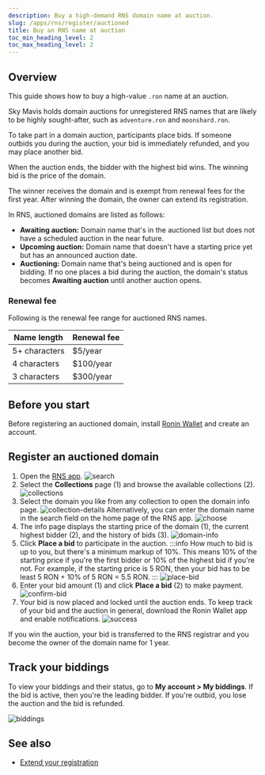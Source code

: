 ```yaml
---
description: Buy a high-demand RNS domain name at auction.
slug: /apps/rns/register/auctioned
title: Buy an RNS name at auction
toc_min_heading_level: 2
toc_max_heading_level: 2
---
```


## Overview

This guide shows how to buy a high-value `.ron` name at an auction.

Sky Mavis holds domain auctions for unregistered RNS names that are likely to be highly sought-after, such as `adventure.ron` and `moonshard.ron`.

To take part in a domain auction, participants place bids. If someone outbids you during the auction, your bid is immediately refunded, and you may place another bid.

When the auction ends, the bidder with the highest bid wins. The winning bid is the price of the domain.

The winner receives the domain and is exempt from renewal fees for the first year. After winning the domain, the owner can extend its registration.

In RNS, auctioned domains are listed as follows:

* **Awaiting auction:** Domain name that's in the auctioned list but does not have a scheduled auction in the near future.
* **Upcoming auction:** Domain name that doesn't have a starting price yet but has an announced auction date.
* **Auctioning:** Domain name that's being auctioned and is open for bidding. If no one places a bid during the auction, the domain's status becomes **Awaiting auction** until another auction opens.

### Renewal fee

Following is the renewal fee range for auctioned RNS names.

| Name length | Renewal fee |
|---|---|
| 5+ characters | $5/year |
| 4 characters | $100/year |
| 3 characters | $300/year |

## Before you start

Before registering an auctioned domain, install [Ronin Wallet](https://wallet.roninchain.com) and create an account.

## Register an auctioned domain

1. Open the [RNS app](https://id.roninchain.com).
![search](../../assets/auctioned/search.png)
1. Select the **Collections** page (1) and browse the available collections (2).
![collections](../../assets/auctioned/collections.png)
1. Select the domain you like from any collection to open the domain info page.
![collection-details](../../assets/auctioned/collection-details.png)
   Alternatively, you can enter the domain name in the search field on the home page of the RNS app.
   ![choose](../../assets/auctioned/choose.png)
1. The info page displays the starting price of the domain (1), the current highest bidder (2), and the history of bids (3).
![domain-info](../../assets/auctioned/domain-info.png)
1. Click **Place a bid** to participate in the auction.
   :::info
   How much to bid is up to you, but there's a minimum markup of 10%. This means 10% of the starting price if you're the first bidder or 10% of the highest bid if you're not. For example, if the starting price is 5 RON, then your bid has to be least 5 RON + 10% of 5 RON = 5.5 RON.
   :::
   ![place-bid](../../assets/auctioned/place-bid.png)
2. Enter your bid amount (1) and click **Place a bid** (2) to make payment.
![confirm-bid](../../assets/auctioned/confirm-bid.png)
1. Your bid is now placed and locked until the auction ends. To keep track of your bid and the auction in general, download the Ronin Wallet app and enable notifications.
![success](../../assets/auctioned/success.png)

If you win the auction, your bid is transferred to the RNS registrar and you become the owner of the domain name for 1 year.

## Track your biddings

To view your biddings and their status, go to **My account > My biddings**. If the bid is active, then you're the leading bidder. If you're outbid, you lose the auction and the bid is refunded.

![biddings](../../assets/auctioned/biddings.png)

## See also

* [Extend your registration](./../../manage.md#extend-your-registration)
